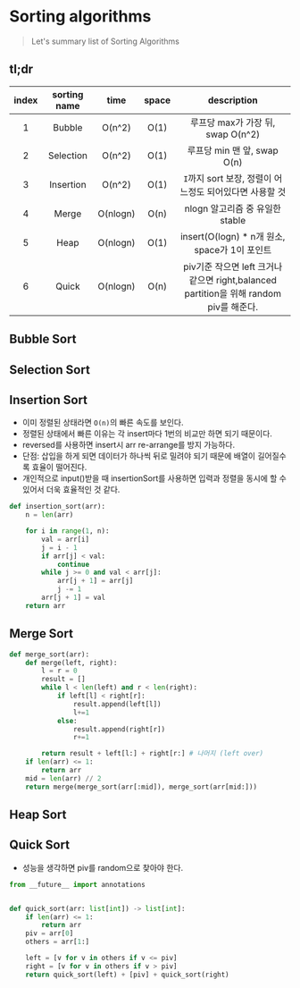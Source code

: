 # Sorting algorithms


> Let's summary list of Sorting Algorithms
<!--more-->


## tl;dr

|index|sorting name|time|space|description|
|:---:|:--:|:--:|:---:|:---:|
|1|Bubble|O(n^2)|O(1)|루프당 max가 가장 뒤, swap O(n^2)|
|2|Selection|O(n^2)|O(1)|루프당 min 맨 앞, swap O(n)|
|3|Insertion|O(n^2)|O(1)|`I`까지 sort 보장, 정렬이 어느정도 되어있다면 사용할 것|
|4|Merge|O(nlogn)|O(n)|nlogn 알고리즘 중 유일한 stable|
|5|Heap|O(nlogn)|O(1)|insert(O(logn) * n개 원소, space가 1이 포인트|
|6|Quick|O(nlogn)|O(n)|piv기준 작으면 left 크거나 같으면 right,balanced partition을 위해 random piv를 해준다.|

## Bubble Sort
## Selection Sort
## Insertion Sort

- 이미 정렬된 상태라면 `O(n)`의 빠른 속도를 보인다.
- 정렬된 상태에서 빠른 이유는 각 insert마다 1번의 비교만 하면 되기 때문이다.
- reversed를 사용하면 insert시 arr re-arrange를 방지 가능하다.
- 단점: 삽입을 하게 되면 데이터가 하나씩 뒤로 밀려야 되기 때문에 배열이 길어질수록 효율이 떨어진다.
- 개인적으로 input()받을 때 insertionSort를 사용하면 입력과 정렬을 동시에 할 수 있어서 더욱 효율적인 것 같다.

```python
def insertion_sort(arr):
    n = len(arr)

    for i in range(1, n):
        val = arr[i]
        j = i - 1
        if arr[j] < val:
            continue
        while j >= 0 and val < arr[j]:
            arr[j + 1] = arr[j]
            j -= 1
        arr[j + 1] = val
    return arr 
```


## Merge Sort

```python
def merge_sort(arr):
    def merge(left, right):
        l = r = 0
        result = []
        while l < len(left) and r < len(right):
            if left[l] < right[r]:
                result.append(left[l])
                l+=1
            else:
                result.append(right[r])
                r+=1

        return result + left[l:] + right[r:] # 나머지 (left over)
    if len(arr) <= 1:
        return arr
    mid = len(arr) // 2
    return merge(merge_sort(arr[:mid]), merge_sort(arr[mid:]))
```
## Heap Sort

## Quick Sort
- 성능을 생각하면 piv를 random으로 찾아야 한다.
```python
from __future__ import annotations


def quick_sort(arr: list[int]) -> list[int]:
    if len(arr) <= 1:
        return arr
    piv = arr[0]
    others = arr[1:]

    left = [v for v in others if v <= piv]
    right = [v for v in others if v > piv]
    return quick_sort(left) + [piv] + quick_sort(right)
```
